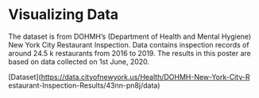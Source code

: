 # Visualizing Data

The dataset is from  DOHMH’s (Department of Health and Mental Hygiene) New York City Restaurant Inspection. Data contains inspection records of around 24.5 k restaurants from 2016 to 2019. The results in this poster are based on data collected on 1st June, 2020. 

[Dataset](https://data.cityofnewyork.us/Health/DOHMH-New-York-City-R estaurant-Inspection-Results/43nn-pn8j/data) 


